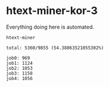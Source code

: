 # htext-miner-kor-3

Everything doing here is automated.

```
htext-miner

total: 5360/9855 (54.38863521055302%)

job0: 969
job1: 1124
job2: 1053
job3: 1158
job4: 1056
```